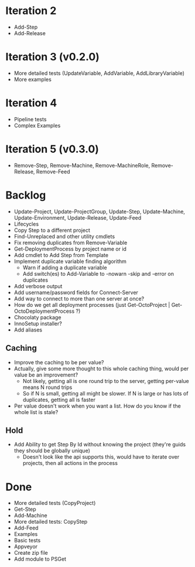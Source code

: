 Iteration 2
===========
- Add-Step
- Add-Release

Iteration 3 (v0.2.0)
====================
- More detailed tests (UpdateVariable, AddVariable, AddLibraryVariable)
- More examples

Iteration 4
===========
- Pipeline tests
- Complex Examples

Iteration 5 (v0.3.0)
====================
- Remove-Step, Remove-Machine, Remove-MachineRole, Remove-Release, Remove-Feed

Backlog
=======
- Update-Project, Update-ProjectGroup, Update-Step, Update-Machine, Update-Environment, Update-Release, Update-Feed
- Lifecycles
- Copy Step to a different project
- Find-Unreplaced and other utility cmdlets
- Fix removing duplicates from Remove-Variable
- Get-DeploymentProcess by project name or id
- Add cmdlet to Add Step from Template
- Implement duplicate variable finding algorithm
	- Warn if adding a duplicate variable
	- Add switch(es) to Add-Variable to -nowarn -skip and -error on duplicates
- Add verbose output
- Add username/password fields for Connect-Server
- Add way to connect to more than one server at once?
- How do we get all deployment processes (just Get-OctoProject | Get-OctoDeploymentProcess ?)
- Chocolaty package
- InnoSetup installer?
- Add aliases

Caching
-------
- Improve the caching to be per value?
- Actually, give some more thought to this whole caching thing, would per value be an improvement?
	- Not likely, getting all is one round trip to the server, getting per-value means N round trips
	- So if N is small, getting all might be slower. If N is large or has lots of duplicates, getting all is faster
- Per value doesn't work when you want a list. How do you know if the whole list is stale?

Hold
----
- Add Ability to get Step By Id without knowing the project (they're guids they should be globally unique)
	- Doesn't look like the api supports this, would have to iterate over projects, then all actions in the process

Done
====
- More detailed tests (CopyProject)
- Get-Step
- Add-Machine
- More detailed tests: CopyStep
- Add-Feed
- Examples
- Basic tests
- Appveyor
- Create zip file
- Add module to PSGet

